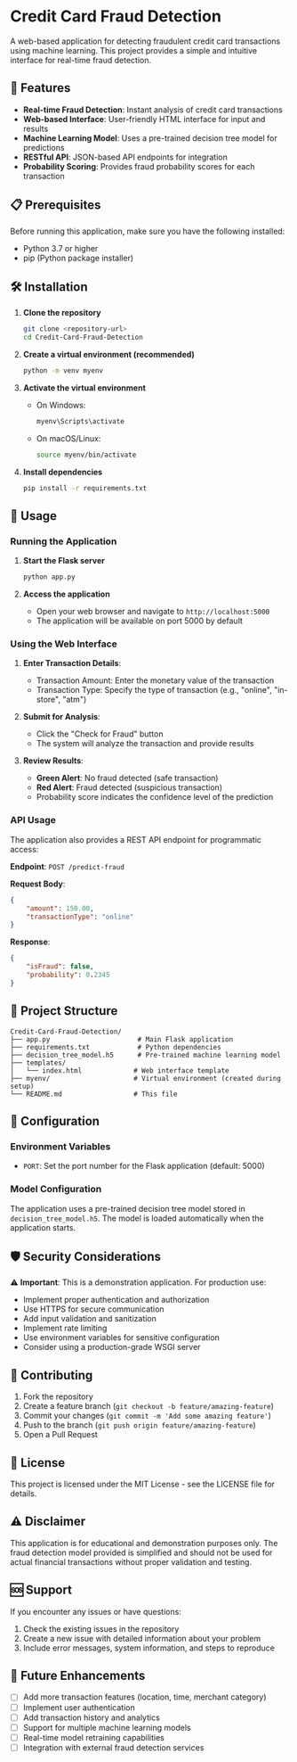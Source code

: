 # Credit Card Fraud Detection

A web-based application for detecting fraudulent credit card transactions using machine learning. This project provides a simple and intuitive interface for real-time fraud detection.

## 🚀 Features

- **Real-time Fraud Detection**: Instant analysis of credit card transactions
- **Web-based Interface**: User-friendly HTML interface for input and results
- **Machine Learning Model**: Uses a pre-trained decision tree model for predictions
- **RESTful API**: JSON-based API endpoints for integration
- **Probability Scoring**: Provides fraud probability scores for each transaction

## 📋 Prerequisites

Before running this application, make sure you have the following installed:

- Python 3.7 or higher
- pip (Python package installer)

## 🛠️ Installation

1. **Clone the repository**
   ```bash
   git clone <repository-url>
   cd Credit-Card-Fraud-Detection
   ```

2. **Create a virtual environment (recommended)**
   ```bash
   python -m venv myenv
   ```

3. **Activate the virtual environment**
   - On Windows:
     ```bash
     myenv\Scripts\activate
     ```
   - On macOS/Linux:
     ```bash
     source myenv/bin/activate
     ```

4. **Install dependencies**
   ```bash
   pip install -r requirements.txt
   ```

## 🚀 Usage

### Running the Application

1. **Start the Flask server**
   ```bash
   python app.py
   ```

2. **Access the application**
   - Open your web browser and navigate to `http://localhost:5000`
   - The application will be available on port 5000 by default

### Using the Web Interface

1. **Enter Transaction Details**:
   - Transaction Amount: Enter the monetary value of the transaction
   - Transaction Type: Specify the type of transaction (e.g., "online", "in-store", "atm")

2. **Submit for Analysis**:
   - Click the "Check for Fraud" button
   - The system will analyze the transaction and provide results

3. **Review Results**:
   - **Green Alert**: No fraud detected (safe transaction)
   - **Red Alert**: Fraud detected (suspicious transaction)
   - Probability score indicates the confidence level of the prediction

### API Usage

The application also provides a REST API endpoint for programmatic access:

**Endpoint**: `POST /predict-fraud`

**Request Body**:
```json
{
    "amount": 150.00,
    "transactionType": "online"
}
```

**Response**:
```json
{
    "isFraud": false,
    "probability": 0.2345
}
```

## 📁 Project Structure

```
Credit-Card-Fraud-Detection/
├── app.py                      # Main Flask application
├── requirements.txt            # Python dependencies
├── decision_tree_model.h5      # Pre-trained machine learning model
├── templates/
│   └── index.html             # Web interface template
├── myenv/                     # Virtual environment (created during setup)
└── README.md                  # This file
```

## 🔧 Configuration

### Environment Variables

- `PORT`: Set the port number for the Flask application (default: 5000)

### Model Configuration

The application uses a pre-trained decision tree model stored in `decision_tree_model.h5`. The model is loaded automatically when the application starts.

## 🛡️ Security Considerations

⚠️ **Important**: This is a demonstration application. For production use:

- Implement proper authentication and authorization
- Use HTTPS for secure communication
- Add input validation and sanitization
- Implement rate limiting
- Use environment variables for sensitive configuration
- Consider using a production-grade WSGI server

## 🤝 Contributing

1. Fork the repository
2. Create a feature branch (`git checkout -b feature/amazing-feature`)
3. Commit your changes (`git commit -m 'Add some amazing feature'`)
4. Push to the branch (`git push origin feature/amazing-feature`)
5. Open a Pull Request

## 📝 License

This project is licensed under the MIT License - see the LICENSE file for details.

## ⚠️ Disclaimer

This application is for educational and demonstration purposes only. The fraud detection model provided is simplified and should not be used for actual financial transactions without proper validation and testing.

## 🆘 Support

If you encounter any issues or have questions:

1. Check the existing issues in the repository
2. Create a new issue with detailed information about your problem
3. Include error messages, system information, and steps to reproduce

## 🔮 Future Enhancements

- [ ] Add more transaction features (location, time, merchant category)
- [ ] Implement user authentication
- [ ] Add transaction history and analytics
- [ ] Support for multiple machine learning models
- [ ] Real-time model retraining capabilities
- [ ] Integration with external fraud detection services
